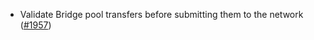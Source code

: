 - Validate Bridge pool transfers before submitting them to the network
  ([\#1957](https://github.com/anoma/namada/pull/1957))